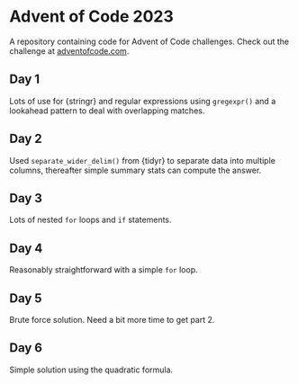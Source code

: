 # Advent of Code 2023

A repository containing code for Advent of Code challenges. Check out the challenge at [adventofcode.com](https://adventofcode.com/). 

## Day 1
Lots of use for {stringr} and regular expressions using `gregexpr()` and a lookahead pattern to deal with overlapping matches.

## Day 2
Used `separate_wider_delim()` from {tidyr} to separate data into multiple columns, thereafter simple summary stats can compute the answer.

## Day 3
Lots of nested `for` loops and `if` statements.

## Day 4
Reasonably straightforward with a simple `for` loop.

## Day 5
Brute force solution. Need a bit more time to get part 2.

## Day 6
Simple solution using the quadratic formula.


